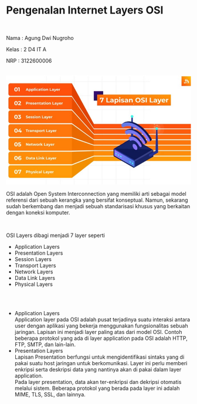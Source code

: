 <h1>Pengenalan Internet Layers OSI</h1>
</br>
<p>Nama : Agung Dwi Nugroho</p>
<p>Kelas : 2 D4 IT A</p>
<p>NRP : 3122600006</p>

</br>

<div style="text-align:center">
  <img src="./assets/tugas1/osi-layer.jpeg" />
</div>

<p>OSI adalah Open System Interconnection yang memiliki arti sebagai model referensi dari sebuah kerangka yang bersifat konseptual. Namun, sekarang sudah berkembang dan menjadi sebuah standarisasi khusus yang berkaitan dengan koneksi komputer. </p>
</br>

<p>OSI Layers dibagi menjadi 7 layer seperti</p>
<ul>
  <li>Application Layers</li>
  <li>Presentation Layers</li>
  <li>Session Layers</li>
  <li>Transport Layers</li>
  <li>Network Layers</li>
  <li>Data Link Layers</li>
  <li>Physical Layers</li>
</ul>

</br></br>

<ul>
  <li>
    Application Layers
    <div>
      Application layer pada OSI adalah pusat terjadinya suatu interaksi antara user dengan aplikasi yang bekerja menggunakan fungsionalitas sebuah jaringan. Lapisan ini menjadi layer paling atas dari model OSI. Contoh beberapa protokol yang ada di layer application pada OSI adalah HTTP, FTP, SMTP, dan lain-lain. 
    </div>
  </li>
  <li>
    Presentation Layers
    <div>
      Lapisan Presentation berfungsi untuk mengidentifikasi sintaks yang di pakai suatu host jaringan untuk berkomunikasi. Layer ini perlu memberi enkripsi serta deskripsi data yang nantinya akan di pakai dalam layer application.
      </br>
      Pada layer presentation, data akan ter-enkripsi dan dekripsi otomatis melalui sistem. Beberapa protokol yang berada pada layer ini adalah MIME, TLS, SSL, dan lainnya. 
    </div>
  </li>
</ul>
